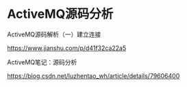# ActiveMQ源码分析



ActiveMQ源码解析（一）建立连接

https://www.jianshu.com/p/d41f32ca22a5



ActiveMQ笔记：源码分析

https://blog.csdn.net/luzhentao_wh/article/details/79606400